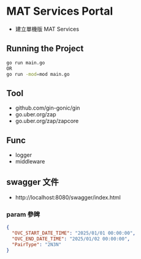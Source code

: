 # MAT Services Portal
- 建立單機版 MAT Services 

## Running the Project
```bash
go run main.go
OR
go run -mod=mod main.go
```

## Tool 
- github.com/gin-gonic/gin
- go.uber.org/zap
- go.uber.org/zap/zapcore

## Func
- logger
- middleware

## swagger 文件
- http://localhost:8080/swagger/index.html

### param 參睥
```json
{
  "OVC_START_DATE_TIME": "2025/01/01 00:00:00",
  "OVC_END_DATE_TIME": "2025/01/02 00:00:00",
  "PairType": "2N3N"
}
```

